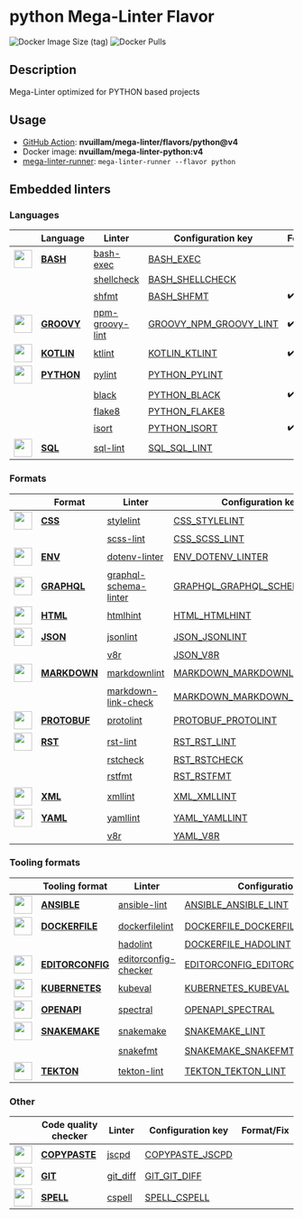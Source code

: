 # python Mega-Linter Flavor

![Docker Image Size (tag)](https://img.shields.io/docker/image-size/nvuillam/mega-linter-python/v4)
![Docker Pulls](https://img.shields.io/docker/pulls/nvuillam/mega-linter-python)

## Description

Mega-Linter optimized for PYTHON based projects

## Usage

- [GitHub Action](https://nvuillam.github.io/mega-linter/installation/#github-action): **nvuillam/mega-linter/flavors/python@v4**
- Docker image: **nvuillam/mega-linter-python:v4**
- [mega-linter-runner](https://nvuillam.github.io/mega-linter/mega-linter-runner/): `mega-linter-runner --flavor python`

## Embedded linters

### Languages

| <!-- --> | Language | Linter | Configuration key | Format/Fix |
| :---: | ----------------- | -------------- | ------------ | ------- |
| <img src="https://github.com/nvuillam/mega-linter/raw/master/docs/assets/icons/bash.ico" alt="" height="32px" class="megalinter-icon"></a> <!-- linter-icon --> | [**BASH**](https://nvuillam.github.io/mega-linter/descriptors/bash/) | [bash-exec](https://nvuillam.github.io/mega-linter/descriptors/bash_bash_exec/)| [BASH_EXEC](https://nvuillam.github.io/mega-linter/descriptors/bash_bash_exec/)|  |
| <!-- --> <!-- linter-icon --> |  | [shellcheck](https://nvuillam.github.io/mega-linter/descriptors/bash_shellcheck/)| [BASH_SHELLCHECK](https://nvuillam.github.io/mega-linter/descriptors/bash_shellcheck/)|  |
| <!-- --> <!-- linter-icon --> |  | [shfmt](https://nvuillam.github.io/mega-linter/descriptors/bash_shfmt/)| [BASH_SHFMT](https://nvuillam.github.io/mega-linter/descriptors/bash_shfmt/)| :heavy_check_mark: |
| <img src="https://github.com/nvuillam/mega-linter/raw/master/docs/assets/icons/groovy.ico" alt="" height="32px" class="megalinter-icon"></a> <!-- linter-icon --> | [**GROOVY**](https://nvuillam.github.io/mega-linter/descriptors/groovy/) | [npm-groovy-lint](https://nvuillam.github.io/mega-linter/descriptors/groovy_npm_groovy_lint/)| [GROOVY_NPM_GROOVY_LINT](https://nvuillam.github.io/mega-linter/descriptors/groovy_npm_groovy_lint/)| :heavy_check_mark: |
| <img src="https://github.com/nvuillam/mega-linter/raw/master/docs/assets/icons/kotlin.ico" alt="" height="32px" class="megalinter-icon"></a> <!-- linter-icon --> | [**KOTLIN**](https://nvuillam.github.io/mega-linter/descriptors/kotlin/) | [ktlint](https://nvuillam.github.io/mega-linter/descriptors/kotlin_ktlint/)| [KOTLIN_KTLINT](https://nvuillam.github.io/mega-linter/descriptors/kotlin_ktlint/)| :heavy_check_mark: |
| <img src="https://github.com/nvuillam/mega-linter/raw/master/docs/assets/icons/python.ico" alt="" height="32px" class="megalinter-icon"></a> <!-- linter-icon --> | [**PYTHON**](https://nvuillam.github.io/mega-linter/descriptors/python/) | [pylint](https://nvuillam.github.io/mega-linter/descriptors/python_pylint/)| [PYTHON_PYLINT](https://nvuillam.github.io/mega-linter/descriptors/python_pylint/)|  |
| <!-- --> <!-- linter-icon --> |  | [black](https://nvuillam.github.io/mega-linter/descriptors/python_black/)| [PYTHON_BLACK](https://nvuillam.github.io/mega-linter/descriptors/python_black/)| :heavy_check_mark: |
| <!-- --> <!-- linter-icon --> |  | [flake8](https://nvuillam.github.io/mega-linter/descriptors/python_flake8/)| [PYTHON_FLAKE8](https://nvuillam.github.io/mega-linter/descriptors/python_flake8/)|  |
| <!-- --> <!-- linter-icon --> |  | [isort](https://nvuillam.github.io/mega-linter/descriptors/python_isort/)| [PYTHON_ISORT](https://nvuillam.github.io/mega-linter/descriptors/python_isort/)| :heavy_check_mark: |
| <img src="https://github.com/nvuillam/mega-linter/raw/master/docs/assets/icons/sql.ico" alt="" height="32px" class="megalinter-icon"></a> <!-- linter-icon --> | [**SQL**](https://nvuillam.github.io/mega-linter/descriptors/sql/) | [sql-lint](https://nvuillam.github.io/mega-linter/descriptors/sql_sql_lint/)| [SQL_SQL_LINT](https://nvuillam.github.io/mega-linter/descriptors/sql_sql_lint/)|  |

### Formats

| <!-- --> | Format | Linter | Configuration key | Format/Fix |
| :---: | ----------------- | -------------- | ------------ | ------- |
| <img src="https://github.com/nvuillam/mega-linter/raw/master/docs/assets/icons/css.ico" alt="" height="32px" class="megalinter-icon"></a> <!-- linter-icon --> | [**CSS**](https://nvuillam.github.io/mega-linter/descriptors/css/) | [stylelint](https://nvuillam.github.io/mega-linter/descriptors/css_stylelint/)| [CSS_STYLELINT](https://nvuillam.github.io/mega-linter/descriptors/css_stylelint/)| :heavy_check_mark: |
| <!-- --> <!-- linter-icon --> |  | [scss-lint](https://nvuillam.github.io/mega-linter/descriptors/css_scss_lint/)| [CSS_SCSS_LINT](https://nvuillam.github.io/mega-linter/descriptors/css_scss_lint/)|  |
| <img src="https://github.com/nvuillam/mega-linter/raw/master/docs/assets/icons/env.ico" alt="" height="32px" class="megalinter-icon"></a> <!-- linter-icon --> | [**ENV**](https://nvuillam.github.io/mega-linter/descriptors/env/) | [dotenv-linter](https://nvuillam.github.io/mega-linter/descriptors/env_dotenv_linter/)| [ENV_DOTENV_LINTER](https://nvuillam.github.io/mega-linter/descriptors/env_dotenv_linter/)| :heavy_check_mark: |
| <img src="https://github.com/nvuillam/mega-linter/raw/master/docs/assets/icons/graphql.ico" alt="" height="32px" class="megalinter-icon"></a> <!-- linter-icon --> | [**GRAPHQL**](https://nvuillam.github.io/mega-linter/descriptors/graphql/) | [graphql-schema-linter](https://nvuillam.github.io/mega-linter/descriptors/graphql_graphql_schema_linter/)| [GRAPHQL_GRAPHQL_SCHEMA_LINTER](https://nvuillam.github.io/mega-linter/descriptors/graphql_graphql_schema_linter/)|  |
| <img src="https://github.com/nvuillam/mega-linter/raw/master/docs/assets/icons/html.ico" alt="" height="32px" class="megalinter-icon"></a> <!-- linter-icon --> | [**HTML**](https://nvuillam.github.io/mega-linter/descriptors/html/) | [htmlhint](https://nvuillam.github.io/mega-linter/descriptors/html_htmlhint/)| [HTML_HTMLHINT](https://nvuillam.github.io/mega-linter/descriptors/html_htmlhint/)|  |
| <img src="https://github.com/nvuillam/mega-linter/raw/master/docs/assets/icons/json.ico" alt="" height="32px" class="megalinter-icon"></a> <!-- linter-icon --> | [**JSON**](https://nvuillam.github.io/mega-linter/descriptors/json/) | [jsonlint](https://nvuillam.github.io/mega-linter/descriptors/json_jsonlint/)| [JSON_JSONLINT](https://nvuillam.github.io/mega-linter/descriptors/json_jsonlint/)|  |
| <!-- --> <!-- linter-icon --> |  | [v8r](https://nvuillam.github.io/mega-linter/descriptors/json_v8r/)| [JSON_V8R](https://nvuillam.github.io/mega-linter/descriptors/json_v8r/)|  |
| <img src="https://github.com/nvuillam/mega-linter/raw/master/docs/assets/icons/markdown.ico" alt="" height="32px" class="megalinter-icon"></a> <!-- linter-icon --> | [**MARKDOWN**](https://nvuillam.github.io/mega-linter/descriptors/markdown/) | [markdownlint](https://nvuillam.github.io/mega-linter/descriptors/markdown_markdownlint/)| [MARKDOWN_MARKDOWNLINT](https://nvuillam.github.io/mega-linter/descriptors/markdown_markdownlint/)| :heavy_check_mark: |
| <!-- --> <!-- linter-icon --> |  | [markdown-link-check](https://nvuillam.github.io/mega-linter/descriptors/markdown_markdown_link_check/)| [MARKDOWN_MARKDOWN_LINK_CHECK](https://nvuillam.github.io/mega-linter/descriptors/markdown_markdown_link_check/)|  |
| <img src="https://github.com/nvuillam/mega-linter/raw/master/docs/assets/icons/protobuf.ico" alt="" height="32px" class="megalinter-icon"></a> <!-- linter-icon --> | [**PROTOBUF**](https://nvuillam.github.io/mega-linter/descriptors/protobuf/) | [protolint](https://nvuillam.github.io/mega-linter/descriptors/protobuf_protolint/)| [PROTOBUF_PROTOLINT](https://nvuillam.github.io/mega-linter/descriptors/protobuf_protolint/)| :heavy_check_mark: |
| <img src="https://github.com/nvuillam/mega-linter/raw/master/docs/assets/icons/rst.ico" alt="" height="32px" class="megalinter-icon"></a> <!-- linter-icon --> | [**RST**](https://nvuillam.github.io/mega-linter/descriptors/rst/) | [rst-lint](https://nvuillam.github.io/mega-linter/descriptors/rst_rst_lint/)| [RST_RST_LINT](https://nvuillam.github.io/mega-linter/descriptors/rst_rst_lint/)|  |
| <!-- --> <!-- linter-icon --> |  | [rstcheck](https://nvuillam.github.io/mega-linter/descriptors/rst_rstcheck/)| [RST_RSTCHECK](https://nvuillam.github.io/mega-linter/descriptors/rst_rstcheck/)|  |
| <!-- --> <!-- linter-icon --> |  | [rstfmt](https://nvuillam.github.io/mega-linter/descriptors/rst_rstfmt/)| [RST_RSTFMT](https://nvuillam.github.io/mega-linter/descriptors/rst_rstfmt/)| :heavy_check_mark: |
| <img src="https://github.com/nvuillam/mega-linter/raw/master/docs/assets/icons/xml.ico" alt="" height="32px" class="megalinter-icon"></a> <!-- linter-icon --> | [**XML**](https://nvuillam.github.io/mega-linter/descriptors/xml/) | [xmllint](https://nvuillam.github.io/mega-linter/descriptors/xml_xmllint/)| [XML_XMLLINT](https://nvuillam.github.io/mega-linter/descriptors/xml_xmllint/)|  |
| <img src="https://github.com/nvuillam/mega-linter/raw/master/docs/assets/icons/yaml.ico" alt="" height="32px" class="megalinter-icon"></a> <!-- linter-icon --> | [**YAML**](https://nvuillam.github.io/mega-linter/descriptors/yaml/) | [yamllint](https://nvuillam.github.io/mega-linter/descriptors/yaml_yamllint/)| [YAML_YAMLLINT](https://nvuillam.github.io/mega-linter/descriptors/yaml_yamllint/)|  |
| <!-- --> <!-- linter-icon --> |  | [v8r](https://nvuillam.github.io/mega-linter/descriptors/yaml_v8r/)| [YAML_V8R](https://nvuillam.github.io/mega-linter/descriptors/yaml_v8r/)|  |

### Tooling formats

| <!-- --> | Tooling format | Linter | Configuration key | Format/Fix |
| :---: | ----------------- | -------------- | ------------ | ------- |
| <img src="https://github.com/nvuillam/mega-linter/raw/master/docs/assets/icons/ansible.ico" alt="" height="32px" class="megalinter-icon"></a> <!-- linter-icon --> | [**ANSIBLE**](https://nvuillam.github.io/mega-linter/descriptors/ansible/) | [ansible-lint](https://nvuillam.github.io/mega-linter/descriptors/ansible_ansible_lint/)| [ANSIBLE_ANSIBLE_LINT](https://nvuillam.github.io/mega-linter/descriptors/ansible_ansible_lint/)|  |
| <img src="https://github.com/nvuillam/mega-linter/raw/master/docs/assets/icons/dockerfile.ico" alt="" height="32px" class="megalinter-icon"></a> <!-- linter-icon --> | [**DOCKERFILE**](https://nvuillam.github.io/mega-linter/descriptors/dockerfile/) | [dockerfilelint](https://nvuillam.github.io/mega-linter/descriptors/dockerfile_dockerfilelint/)| [DOCKERFILE_DOCKERFILELINT](https://nvuillam.github.io/mega-linter/descriptors/dockerfile_dockerfilelint/)|  |
| <!-- --> <!-- linter-icon --> |  | [hadolint](https://nvuillam.github.io/mega-linter/descriptors/dockerfile_hadolint/)| [DOCKERFILE_HADOLINT](https://nvuillam.github.io/mega-linter/descriptors/dockerfile_hadolint/)|  |
| <img src="https://github.com/nvuillam/mega-linter/raw/master/docs/assets/icons/editorconfig.ico" alt="" height="32px" class="megalinter-icon"></a> <!-- linter-icon --> | [**EDITORCONFIG**](https://nvuillam.github.io/mega-linter/descriptors/editorconfig/) | [editorconfig-checker](https://nvuillam.github.io/mega-linter/descriptors/editorconfig_editorconfig_checker/)| [EDITORCONFIG_EDITORCONFIG_CHECKER](https://nvuillam.github.io/mega-linter/descriptors/editorconfig_editorconfig_checker/)|  |
| <img src="https://github.com/nvuillam/mega-linter/raw/master/docs/assets/icons/kubernetes.ico" alt="" height="32px" class="megalinter-icon"></a> <!-- linter-icon --> | [**KUBERNETES**](https://nvuillam.github.io/mega-linter/descriptors/kubernetes/) | [kubeval](https://nvuillam.github.io/mega-linter/descriptors/kubernetes_kubeval/)| [KUBERNETES_KUBEVAL](https://nvuillam.github.io/mega-linter/descriptors/kubernetes_kubeval/)|  |
| <img src="https://github.com/nvuillam/mega-linter/raw/master/docs/assets/icons/openapi.ico" alt="" height="32px" class="megalinter-icon"></a> <!-- linter-icon --> | [**OPENAPI**](https://nvuillam.github.io/mega-linter/descriptors/openapi/) | [spectral](https://nvuillam.github.io/mega-linter/descriptors/openapi_spectral/)| [OPENAPI_SPECTRAL](https://nvuillam.github.io/mega-linter/descriptors/openapi_spectral/)|  |
| <img src="https://github.com/nvuillam/mega-linter/raw/master/docs/assets/icons/snakemake.ico" alt="" height="32px" class="megalinter-icon"></a> <!-- linter-icon --> | [**SNAKEMAKE**](https://nvuillam.github.io/mega-linter/descriptors/snakemake/) | [snakemake](https://nvuillam.github.io/mega-linter/descriptors/snakemake_snakemake/)| [SNAKEMAKE_LINT](https://nvuillam.github.io/mega-linter/descriptors/snakemake_snakemake/)|  |
| <!-- --> <!-- linter-icon --> |  | [snakefmt](https://nvuillam.github.io/mega-linter/descriptors/snakemake_snakefmt/)| [SNAKEMAKE_SNAKEFMT](https://nvuillam.github.io/mega-linter/descriptors/snakemake_snakefmt/)| :heavy_check_mark: |
| <img src="https://github.com/nvuillam/mega-linter/raw/master/docs/assets/icons/tekton.ico" alt="" height="32px" class="megalinter-icon"></a> <!-- linter-icon --> | [**TEKTON**](https://nvuillam.github.io/mega-linter/descriptors/tekton/) | [tekton-lint](https://nvuillam.github.io/mega-linter/descriptors/tekton_tekton_lint/)| [TEKTON_TEKTON_LINT](https://nvuillam.github.io/mega-linter/descriptors/tekton_tekton_lint/)|  |

### Other

| <!-- --> | Code quality checker | Linter | Configuration key | Format/Fix |
| :---: | ----------------- | -------------- | ------------ | ------- |
| <img src="https://github.com/nvuillam/mega-linter/raw/master/docs/assets/icons/copypaste.ico" alt="" height="32px" class="megalinter-icon"></a> <!-- linter-icon --> | [**COPYPASTE**](https://nvuillam.github.io/mega-linter/descriptors/copypaste/) | [jscpd](https://nvuillam.github.io/mega-linter/descriptors/copypaste_jscpd/)| [COPYPASTE_JSCPD](https://nvuillam.github.io/mega-linter/descriptors/copypaste_jscpd/)|  |
| <img src="https://github.com/nvuillam/mega-linter/raw/master/docs/assets/icons/git.ico" alt="" height="32px" class="megalinter-icon"></a> <!-- linter-icon --> | [**GIT**](https://nvuillam.github.io/mega-linter/descriptors/git/) | [git_diff](https://nvuillam.github.io/mega-linter/descriptors/git_git_diff/)| [GIT_GIT_DIFF](https://nvuillam.github.io/mega-linter/descriptors/git_git_diff/)|  |
| <img src="https://github.com/nvuillam/mega-linter/raw/master/docs/assets/icons/spell.ico" alt="" height="32px" class="megalinter-icon"></a> <!-- linter-icon --> | [**SPELL**](https://nvuillam.github.io/mega-linter/descriptors/spell/) | [cspell](https://nvuillam.github.io/mega-linter/descriptors/spell_cspell/)| [SPELL_CSPELL](https://nvuillam.github.io/mega-linter/descriptors/spell_cspell/)|  |

